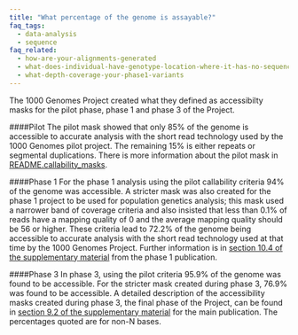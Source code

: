 ```yaml
---
title: "What percentage of the genome is assayable?"
faq_tags:
  - data-analysis
  - sequence
faq_related:
  - how-are-your-alignments-generated
  - what-does-individual-have-genotype-location-where-it-has-no-sequence-coverage
  - what-depth-coverage-your-phase1-variants
---
```

                    
The 1000 Genomes Project created what they defined as accessibilty masks for the pilot phase, phase 1 and phase 3 of the Project.

####Pilot
The pilot mask showed that only 85% of the genome is accessible to accurate analysis with the short read technology used by the 1000 Genomes pilot project. The remaining 15% is either repeats or segmental duplications. There is more information about the pilot mask in [README.callability_masks](ftp://ftp.1000genomes.ebi.ac.uk/vol1/ftp/pilot_data/release/2010_03/pilot1/supporting/README_callability_masks).

####Phase 1
For the phase 1 analysis using the pilot callability criteria 94% of the genome was accessible. A stricter mask was also created for the phase 1 project to be used for population genetics analysis; this mask used a narrower band of coverage criteria and also insisted that less than 0.1% of reads have a mapping quality of 0 and the average mapping quality should be 56 or higher. These criteria lead to 72.2% of the genome being accessible to accurate analysis with the short read technology used at that time by the 1000 Genomes Project. Further information is in [section 10.4 of the supplementary material](http://www.nature.com/nature/journal/v491/n7422/extref/nature11632-s1.pdf) from the phase 1 publication.

####Phase 3
In phase 3, using the pilot criteria 95.9% of the genome was found to be accessible. For the stricter mask created during phase 3, 76.9% was found to be accessible. A detailed description of the accessibility masks created during phase 3, the final phase of the Project, can be found in [section 9.2 of the supplementary material](http://www.nature.com/nature/journal/v526/n7571/extref/nature15393-s1.pdf) for the main publication. The percentages quoted are for non-N bases.
